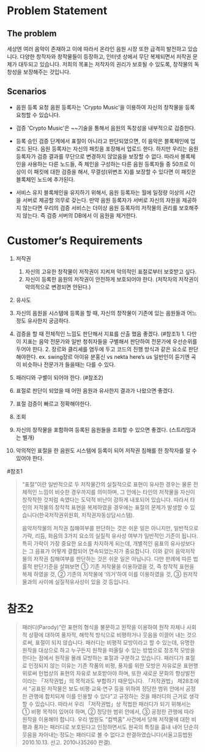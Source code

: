 # Problem Statement
## The problem
  세상엔 여러 음악이 존재하고 이에 따라서 온라인 음원 시장 또한 급격히 발전하고 있습니다.
  다양한 창작자와 창작물들이 등장하고, 인터넷 상에서 무단 복제되면서 저작권 문제가 대두되고 있습니다.
  저희의 목표는 저작자의 권리가 보호될 수 있도록, 창작물의 독창성을 보장해주는 것입니다.

## Scenarios
* 음원 등록 요청
  음원 등록자는 'Crypto Music'을 이용하여 자신의 창작물을 등록 요청할 수 있습니다.

* 검증
  'Crypto Music'은 ~~기술을 통해서 음원의 독창성을 내부적으로 검증한다. 

* 등록 승인
  검증 단계에서 표절이 아니라고 판단되었으면, 이 음악은 블록체인에 업로드 된다. 음원 등록자는 자신의 패킷을 포장해서 업로드 한다. 
  하지만 우리는 음원 등록자가 검증 결과를 무단으로 변경하지 않았음을 보장할 수 없다. 따라서 블록체인을 사용하는 다른 노드들, 즉 체인을 구성하는 다른 음원 등록자들 중 50프로 이상이 이 패킷에 대한 검증을 해서, 무결성(위변조 X)를 보장할 수 있다면 이 패킷은 블록체인 노드에 추가된다. 

* 서비스 유지
  블록체인을 유지하기 위해서, 음원 등록자는 월에 일정량 이상의 시간을 서버로 제공할 의무로 갖는다. 만약 음원 등록자가 서버로 자신의 자원을 제공하지 않는다면 우리의 검증 서비스는 더이상 음원 등록자의 저작물의 권리를 보호해주지 않는다. 즉 검증 서버의 DB에서 이 음원을 제거한다.


# Customer‘s Requirements

1. 저작권
    1. 자신의 고유한 창작물이 저작권이 지켜져 악의적인 표절로부터 보호받고 싶다.
    1. 자신이 등록한 음원의 저작권이 안전하게 보호되어야 한다. (저작자의 저작권이 악의적으로 변경되면 안된다.)

2. 유사도
  0. 자신의 음원을 시스템에 등록을 할 때, 자신의 창작물이 기존에 있는 음원들과 어느정도 유사한지 궁금하다.
  1. 검증을 할 때 전체적인 느낌도 판단해서 지표를 산출 했음 좋겠다. 
    (#참조1)
    1. 다만 이 지표는 음악 전문가와 일반 청취자들을 구별해서 판단하여 전문가에 우선순위를 두어야 한다.
    2. 장르와 클리셰를 염두에 두고 코드의 진행 방식과 같은 요소로 판단해야한다. 
      ex. swing장르 아이유 분홍신 vs nekta here’s us 일반인이 듣기엔 곡이 비슷하나 전문가가 들을때는 다를 수 있다.
  2. 패러디와 구별이 되어야 한다. (#참조2)
  3. 표절로 판단이 되었을 때 어떤 음원과 유사한지 결과가 나왔으면 좋겠다.
  4. 표절 검증이 빠르고 정확해야한다.

3. 조회
  0. 자신의 창작물을 포함하여 등록된 음원들을 조회할 수 있으면 좋겠다. (스트리밍과는 별개)
  1. 악의적인 표절을 한 음원도 시스템에 등록이 되어 저작권 침해를 한 창작자를 알 수 있어야 한다.


#참조1
<blockquote>
“표절”이란 일반적으로 두 저작물간의 실질적으로 표현이 유사한 경우는 물론 전체적인 느낌이 비슷한 경우까지를 의미하며, 그 안에는 타인의 저작물을 자신이 창작작한 것처럼 속였다는 도덕적 비난이 강하게 내포되어 있습니다. 따라서 타인의 저적물의 창작적 표현을 복제하였을 경우에는 표절의 문제가 발생할 수 있습니다(한국저작권위원회, 저작권자동상담시스템).

음악저작물의 저작권 침해여부를 판단하는 것은 쉬운 일은 아니지만, 일반적으로 가락, 리듬, 화음의 3가지 요소의 실질적 유사성 여부가 일반적인 기준이 됩니다. 특히 가락이 가장 중요한 요소를 차지하게 되는데, 개별적인 음표의 유사성보다는 그 음표가 어떻게 결합되어 연속되었는지가 중요합니다. 이와 같이 음악저작물의 저작권 침해여부를 판단하는 것은 쉬운 일은 아닙니다. 다만 판례에 따른 법률적 판단기준을 살펴보면 ① 기존 저작물을 이용하였을 것, 즉 창작적 표현을 복제 하였을 것, ② 기존의 저작물에 ‘의거’하여 이를 이용하였을 것, ③ 원저작물과의 사이에 실질적유사성이 있을 것 등입니다.
</blockquote>

# 참조2
<blockquote>
패러디(Parody)”란 표현의 형식을 불문하고 원작을 이용하여 원작 자체나 사회적 상황에 대하여 풍자적, 해학적 방식으로 비평하거나 웃음을 이끌어 내는 것으로써, 표절이 되지 않습니다. 패러디는 비평적 모방이라고 할 수 있는데, 유명한 원작을 대상으로 하고 누구든지 원작을 떠올릴 수 있는 방법으로 창조적 모방을 한다는 점에서 원작을 몰래 모방하는 표절과 구분하고 있습니다.
패러디가 표절로 인정되지 않는 이유는 기존 작품의 비평, 풍자를 위한 모방은 자유로운 표현행위로써 헌법상의 표현의 자유로 보호받아야 하며, 또한 새로운 문화의 향상발전이라는 「저작권법」의 목적과도 부합하기 때문입니다.
        「저작권법」 제28조에서 “공표된 저작물은 보도·비평·교육·연구 등을 위하여 정당한 범위 안에서 공정한 관행에 합치되게 이를 인용할 수 있다”고 규정하는 것을 패러디의 근거로 생각할 수 있습니다. 따라서 우리 「저작권법」상 적법한 패러디가 되기 위해서는 ① 비평 목적이 있어야 하며, ② 정당한 범위 안에서, ③ 공정한 관행에 따라 원작을 이용해야 합니다.
        우리 법원도 “컴백홈” 사건에서 당해 저작물에 대한 비평과 풍자는 패러디로 보호된다고 인정하면서도 원곡의 특징을 흉내 내어 단순히 웃음을 자아내는 정도는 패러디로 볼 수 없다고 판결하였습니다(서울고등법원 2010.10.13. 선고. 2010나35260 판결).  
</blockquote>
